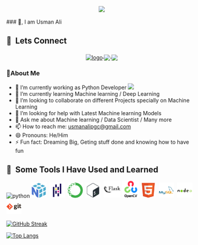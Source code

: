 
<p align="center">
  <img src="https://capsule-render.vercel.app/api?text=Hey Everyone!🕹️&animation=fadeIn&type=waving&color=gradient&height=100"/>
</p>
###  👋, I am Usman Ali
<h2> 🚀 &nbsp;Lets Connect</h2>
<p align="middle">
<a href="https://www.linkedin.com/in/usmanali07/"
   <p align="middle">
  <img height="50" src="https://www.freepnglogos.com/uploads/linkedin-in-logo-png-1.png"  alt="logo" align="middle">
</a>
<a href="https://twitter.com/Usmanali07_" >
  <img height="50" src="https://www.freepnglogos.com/uploads/twitter-logo-png/twitter-logo-vector-png-clipart-1.png" align="middle">
</a>
<a href="https://www.instagram.com/usmanali07_/">
  <img height="50" src="https://user-images.githubusercontent.com/46517096/166974368-9798f39f-1f46-499c-b14e-81f0a3f83a06.png" align="middle">
</a>
</p>

<h3> 🚀About Me</h3>

- 🔭 I’m currently working as Python Developer <img src="https://media.giphy.com/media/M9gbBd9nbDrOTu1Mqx/giphy.gif" width="100"/>
- 🌱 I’m currently learning Machine learning / Deep Learning
- 👯 I’m looking to collaborate on different Projects specially on Machine Learning
- 🤔 I’m looking for help with Latest Machine learning Models 
- 💬 Ask me about Machine learning / Data Scientist / Many more
- 📫 How to reach me: usmanalipgc@gmail.com
- 😄 Pronouns: He/Him
- ⚡ Fun fact: Dreaming Big, Geting stuff done and knowing how to have fun


<h2> 🚀 &nbsp;Some Tools I Have Used and Learned</h2>
<p align="middle">

  <div>
   <img src="https://cdn3.iconfinder.com/data/icons/logos-and-brands-adobe/512/267_Python-512.png" alt="python" width="45" height="45"/>
    <img src="https://github.com/devicons/devicon/blob/master/icons/numpy/numpy-original.svg" title="Numpy" alt="HTML" width="40" height="40"/>&nbsp;
    <img src="https://github.com/devicons/devicon/blob/master/icons/pandas/pandas-original.svg" title="Pandas" alt="HTML" width="40" height="40"/>&nbsp;
     <img src="https://github.com/devicons/devicon/blob/master/icons/anaconda/anaconda-original.svg" title="Anaconda" alt="HTML" width="40" height="40"/>&nbsp;
    <img src="https://github.com/devicons/devicon/blob/master/icons/bash/bash-original.svg" title="Bash" alt="HTML" width="40" height="40"/>&nbsp;
    <img src="https://github.com/devicons/devicon/blob/master/icons/flask/flask-original-wordmark.svg" alt="Flask" width="45" height="45"/>
    <img src="https://github.com/devicons/devicon/blob/master/icons/opencv/opencv-original-wordmark.svg" alt="Flask" width="45" height="45"/>
  <img src="https://github.com/devicons/devicon/blob/master/icons/html5/html5-original.svg" title="HTML5" alt="HTML" width="40" height="40"/>&nbsp;
  <img src="https://github.com/devicons/devicon/blob/master/icons/mysql/mysql-original-wordmark.svg" title="MySQL"  alt="MySQL" width="40" height="40"/>&nbsp;
  <img src="https://github.com/devicons/devicon/blob/master/icons/nodejs/nodejs-original-wordmark.svg" title="NodeJS" alt="NodeJS" width="40" height="40"/>&nbsp;
  <img src="https://github.com/devicons/devicon/blob/master/icons/git/git-original-wordmark.svg" title="Git" **alt="Git" width="40" height="40"/>
</div>



[![GitHub Streak](http://github-readme-streak-stats.herokuapp.com?user=usmanali07&theme=dark&background=000000)](https://git.io/streak-stats)

[![Top Langs](https://github-readme-stats.vercel.app/api/top-langs/?username=usmanali07&layout=compact&theme=vision-friendly-dark)](https://github.com/anuraghazra/github-readme-stats)

